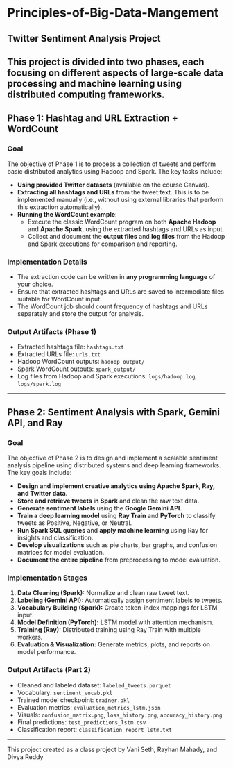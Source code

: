 # Principles-of-Big-Data-Mangement

## Twitter Sentiment Analysis Project

This project is divided into **two phases**, each focusing on different aspects of large-scale data processing and machine learning using distributed computing frameworks.
---
## Phase 1: Hashtag and URL Extraction + WordCount

### Goal

The objective of Phase 1 is to process a collection of tweets and perform basic distributed analytics using Hadoop and Spark. The key tasks include:
- **Using provided Twitter datasets** (available on the course Canvas).
- **Extracting all hashtags and URLs** from the tweet text. This is to be implemented manually (i.e., without using external libraries that perform this extraction automatically).
- **Running the WordCount example**:
  - Execute the classic WordCount program on both **Apache Hadoop** and **Apache Spark**, using the extracted hashtags and URLs as input.
  - Collect and document the **output files** and **log files** from the Hadoop and Spark executions for comparison and reporting.

### Implementation Details

- The extraction code can be written in **any programming language** of your choice.
- Ensure that extracted hashtags and URLs are saved to intermediate files suitable for WordCount input.
- The WordCount job should count frequency of hashtags and URLs separately and store the output for analysis.

### Output Artifacts (Phase 1)

- Extracted hashtags file: `hashtags.txt`
- Extracted URLs file: `urls.txt`
- Hadoop WordCount outputs: `hadoop_output/`
- Spark WordCount outputs: `spark_output/`
- Log files from Hadoop and Spark executions: `logs/hadoop.log`, `logs/spark.log`

---
## Phase 2: Sentiment Analysis with Spark, Gemini API, and Ray

### Goal

The objective of Phase 2 is to design and implement a scalable sentiment analysis pipeline using distributed systems and deep learning frameworks. The key goals include:

- **Design and implement creative analytics using Apache Spark, Ray, and Twitter data.**
- **Store and retrieve tweets in Spark** and clean the raw text data.
- **Generate sentiment labels** using the **Google Gemini API**.
- **Train a deep learning model** using **Ray Train** and **PyTorch** to classify tweets as Positive, Negative, or Neutral.
- **Run Spark SQL queries** and **apply machine learning** using Ray for insights and classification.
- **Develop visualizations** such as pie charts, bar graphs, and confusion matrices for model evaluation.
- **Document the entire pipeline** from preprocessing to model evaluation.

### Implementation Stages

1. **Data Cleaning (Spark):** Normalize and clean raw tweet text.
2. **Labeling (Gemini API):** Automatically assign sentiment labels to tweets.
3. **Vocabulary Building (Spark):** Create token-index mappings for LSTM input.
4. **Model Definition (PyTorch):** LSTM model with attention mechanism.
5. **Training (Ray):** Distributed training using Ray Train with multiple workers.
6. **Evaluation & Visualization:** Generate metrics, plots, and reports on model performance.

### Output Artifacts (Part 2)

- Cleaned and labeled dataset: `labeled_tweets.parquet`
- Vocabulary: `sentiment_vocab.pkl`
- Trained model checkpoint: `trainer.pkl`
- Evaluation metrics: `evaluation_metrics_lstm.json`
- Visuals: `confusion_matrix.png`, `loss_history.png`, `accuracy_history.png`
- Final predictions: `test_predictions_lstm.csv`
- Classification report: `classification_report_lstm.txt`

---

This project created as a class project by Vani Seth, Rayhan Mahady, and Divya Reddy

